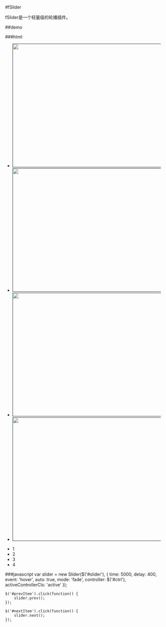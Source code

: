 #fSlider

fSlider是一个轻量级的轮播插件。

##demo

###html
	<div id="slider" class="wrapper">
		<ul id="bannerList" class="slider-list clearfix">
			<li class="slider-item">
				<a target="_blank" href="">
					<img src="a.jpg" width="1000" height="400">
				</a>
			</li>
			<li class="slider-item">
				<a target="_blank" href="">
					<img src="b.jpg" width="1000" height="400">
				</a>
			</li>
			<li class="slider-item">
				<a target="_blank" href="">
					<img src="c.jpg" width="1000" height="400">
				</a>
			</li>
			<li class="slider-item">
				<a target="_blank" href="">
					<img src="d.jpg" width="1000" height="400">
				</a>
			</li>
		</ul>
		<ul id="ctrl" class="btn-list">
			<li class="btn-item">1</li>
			<li class="btn-item">2</li>
			<li class="btn-item active">3</li>
			<li class="btn-item">4</li>
		</ul>
		<a id="prevItem" class="arrow" href="javascript:;"></a>
		<a id="nextItem" class="arrow" href="javascript:;"></a>
	</div>

###javascript
	var slider = new Slider($('#slider'), {
		time: 5000,
		delay: 400,
		event: 'hover',
		auto: true,
		mode: 'fade',
		controller: $('#ctrl'),
		activeControllerCls: 'active'
	});

	$('#prevItem').click(function() {
		slider.prev();
	});

	$('#nextItem').click(function() {
		slider.next();
	});


